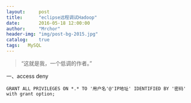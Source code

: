 ```yaml
---
layout:     post
title:      "eclipse远程调试Hadoop"
date:       2016-05-18 12:00:00
author:     "Mrchor"
header-img: "img/post-bg-2015.jpg"
catalog:	true
tags:	MySQL
---
```


> “这就是我，一个低调的作者。”


一、access deny 

	GRANT ALL PRIVILEGES ON *.* TO '用户名'@'IP地址' IDENTIFIED BY '密码' with grant option;